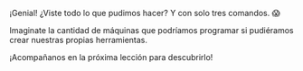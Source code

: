 ¡Genial! ¿Viste todo lo que pudimos hacer? Y con solo tres comandos. :scream:

Imaginate la cantidad de máquinas que podríamos programar si pudiéramos crear nuestras propias herramientas.

¡Acompañanos en la próxima lección para descubrirlo!
